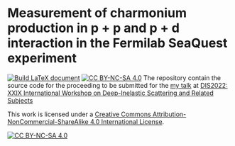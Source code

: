 # Measurement of charmonium production in p + p and p + d interaction in the Fermilab SeaQuest experiment
[![Build LaTeX document](https://github.com/Hugo-Leung/DIS/actions/workflows/complile.yml/badge.svg)](https://github.com/Hugo-Leung/DIS/actions/workflows/complile.yml)
[![CC BY-NC-SA 4.0][cc-by-nc-sa-shield]][cc-by-nc-sa]
The repository contain the source code for the proceeding to be submitted for the [my talk](https://indico.cern.ch/event/1072533/contributions/4776257/) at [DIS2022: XXIX International Workshop on Deep-Inelastic Scattering and Related Subjects](https://indico.cern.ch/event/1072533/)


This work is licensed under a
[Creative Commons Attribution-NonCommercial-ShareAlike 4.0 International License][cc-by-nc-sa].

[![CC BY-NC-SA 4.0][cc-by-nc-sa-image]][cc-by-nc-sa]

[cc-by-nc-sa]: http://creativecommons.org/licenses/by-nc-sa/4.0/
[cc-by-nc-sa-image]: https://licensebuttons.net/l/by-nc-sa/4.0/88x31.png
[cc-by-nc-sa-shield]: https://img.shields.io/badge/License-CC%20BY--NC--SA%204.0-lightgrey.svg
